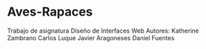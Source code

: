 # Aves-Rapaces

Trabajo de asignatura Diseño de Interfaces Web
Autores:
Katherine Zambrano
Carlos Luque
Javier Aragoneses
Daniel Fuentes

